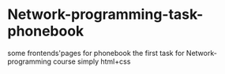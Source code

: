 # Network-programming-task-phonebook
some frontends'pages for phonebook
the first task for Network-programming course
simply html+css
